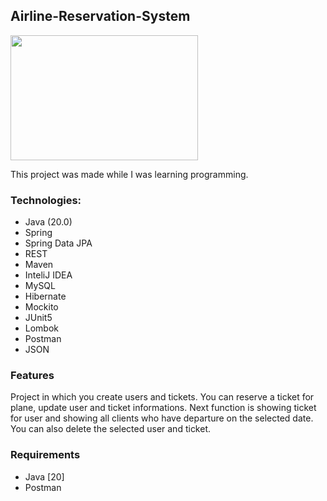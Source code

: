 ## Airline-Reservation-System
<img src="https://github.com/Furmi37/Airline-Reservation-System/assets/147946906/4c8d3f74-c322-40c2-871b-cf64e35b25a7" width="300" height="200" />

This project was made while I was learning programming.
### Technologies:
- Java (20.0)
- Spring
- Spring Data JPA
- REST
- Maven
- InteliJ IDEA
- MySQL 
- Hibernate
- Mockito 
- JUnit5
- Lombok
- Postman
- JSON

### Features
Project in which you create users and tickets. You can reserve a ticket for plane, update user and ticket informations. Next function is showing ticket for user and showing all clients who have departure on the selected date. You can also delete the selected user and ticket.

### Requirements
- Java [20]
- Postman

